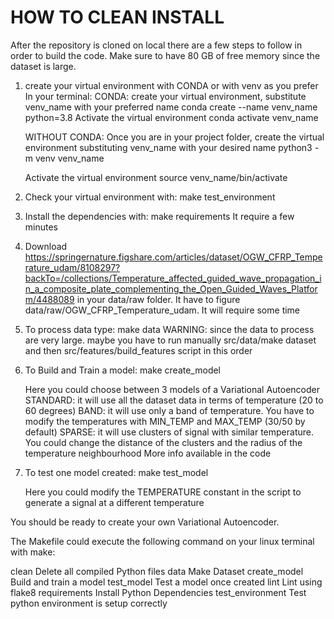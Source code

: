 HOW TO CLEAN INSTALL
======================

After the repository is cloned on local there are a few steps to follow in order
to build the code. Make sure to have 80 GB of free memory since the dataset is large.

1. create your virtual environment with CONDA or with venv as you prefer
    In your terminal:
    CONDA: create your virtual environment, substitute venv_name with your preferred name
    conda create --name venv_name python=3.8
    Activate the virtual environment
    conda activate venv_name

    WITHOUT CONDA: Once you are in your project folder, create the virtual environment substituting venv_name with your desired name
    python3 -m venv venv_name

    Activate the virtual environment
    source venv_name/bin/activate

3. Check your virtual environment with:
    make test_environment

4. Install the dependencies with:
    make requirements
    It require a few minutes

5. Download https://springernature.figshare.com/articles/dataset/OGW_CFRP_Temperature_udam/8108297?backTo=/collections/Temperature_affected_guided_wave_propagation_in_a_composite_plate_complementing_the_Open_Guided_Waves_Platform/4488089
    in your data/raw folder. It have to figure data/raw/OGW_CFRP_Temperature_udam.
    It will require some time

6. To process data type:
    make data
    WARNING: since the data to process are very large. maybe you have to run manually src/data/make dataset and then src/features/build_features script in this order

7. To Build and Train a model:
    make create_model
    
    Here you could choose between 3 models of a Variational Autoencoder
    STANDARD: it will use all the dataset data in terms of temperature (20 to 60 degrees)
    BAND: it will use only a band of temperature. You have to modify the temperatures with MIN_TEMP and   MAX_TEMP  (30/50 by default)
    SPARSE: it will use clusters of signal with similar temperature. You could change the distance of the clusters and the radius of the temperature neighbourhood
    More info available in the code

8. To test one model created:
    make test_model

    Here you could modify the TEMPERATURE constant in the script to generate a signal at a different temperature

You should be ready to create your own Variational Autoencoder.

The Makefile could execute the following command on your linux terminal with make:

clean               Delete all compiled Python files
data                Make Dataset
create_model        Build and train a model
test_model          Test a model once created
lint                Lint using flake8
requirements        Install Python Dependencies
test_environment    Test python environment is setup correctly
